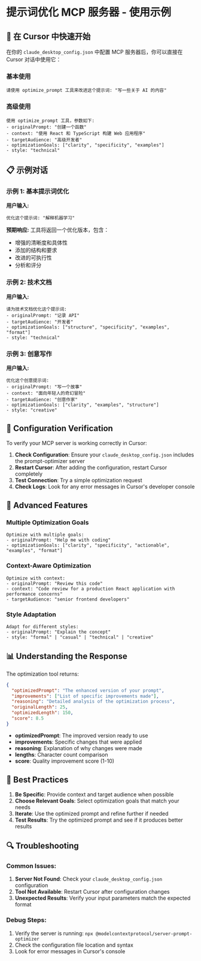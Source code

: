 # 提示词优化 MCP 服务器 - 使用示例

## 🎯 在 Cursor 中快速开始

在你的 `claude_desktop_config.json` 中配置 MCP 服务器后，你可以直接在 Cursor 对话中使用它：

### 基本使用
```
请使用 optimize_prompt 工具来改进这个提示词: "写一些关于 AI 的内容"
```

### 高级使用
```
使用 optimize_prompt 工具，参数如下:
- originalPrompt: "创建一个函数"
- context: "使用 React 和 TypeScript 构建 Web 应用程序"
- targetAudience: "高级开发者"
- optimizationGoals: ["clarity", "specificity", "examples"]
- style: "technical"
```

## 📋 示例对话

### 示例 1: 基本提示词优化
**用户输入:**
```
优化这个提示词: "解释机器学习"
```

**预期响应:**
工具将返回一个优化版本，包含：
- 增强的清晰度和具体性
- 添加的结构和要求
- 改进的可执行性
- 分析和评分

### 示例 2: 技术文档
**用户输入:**
```
请为技术文档优化这个提示词:
- originalPrompt: "记录 API"
- targetAudience: "开发者"
- optimizationGoals: ["structure", "specificity", "examples", "format"]
- style: "technical"
```

### 示例 3: 创意写作
**用户输入:**
```
优化这个创意提示词:
- originalPrompt: "写一个故事"
- context: "面向年轻人的奇幻冒险"
- targetAudience: "创意作家"
- optimizationGoals: ["clarity", "examples", "structure"]
- style: "creative"
```

## 🔧 Configuration Verification

To verify your MCP server is working correctly in Cursor:

1. **Check Configuration**: Ensure your `claude_desktop_config.json` includes the prompt-optimizer server
2. **Restart Cursor**: After adding the configuration, restart Cursor completely
3. **Test Connection**: Try a simple optimization request
4. **Check Logs**: Look for any error messages in Cursor's developer console

## 🚀 Advanced Features

### Multiple Optimization Goals
```
Optimize with multiple goals:
- originalPrompt: "Help me with coding"
- optimizationGoals: ["clarity", "specificity", "actionable", "examples", "format"]
```

### Context-Aware Optimization
```
Optimize with context:
- originalPrompt: "Review this code"
- context: "Code review for a production React application with performance concerns"
- targetAudience: "senior frontend developers"
```

### Style Adaptation
```
Adapt for different styles:
- originalPrompt: "Explain the concept"
- style: "formal" | "casual" | "technical" | "creative"
```

## 📊 Understanding the Response

The optimization tool returns:

```json
{
  "optimizedPrompt": "The enhanced version of your prompt",
  "improvements": ["List of specific improvements made"],
  "reasoning": "Detailed analysis of the optimization process",
  "originalLength": 25,
  "optimizedLength": 150,
  "score": 8.5
}
```

- **optimizedPrompt**: The improved version ready to use
- **improvements**: Specific changes that were applied
- **reasoning**: Explanation of why changes were made
- **lengths**: Character count comparison
- **score**: Quality improvement score (1-10)

## 🎯 Best Practices

1. **Be Specific**: Provide context and target audience when possible
2. **Choose Relevant Goals**: Select optimization goals that match your needs
3. **Iterate**: Use the optimized prompt and refine further if needed
4. **Test Results**: Try the optimized prompt and see if it produces better results

## 🔍 Troubleshooting

### Common Issues:
1. **Server Not Found**: Check your `claude_desktop_config.json` configuration
2. **Tool Not Available**: Restart Cursor after configuration changes
3. **Unexpected Results**: Verify your input parameters match the expected format

### Debug Steps:
1. Verify the server is running: `npx @modelcontextprotocol/server-prompt-optimizer`
2. Check the configuration file location and syntax
3. Look for error messages in Cursor's console
